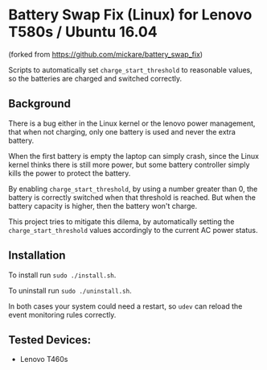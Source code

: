 # Battery Swap Fix (Linux) for Lenovo T580s / Ubuntu 16.04

(forked from https://github.com/mickare/battery_swap_fix)

Scripts to automatically set `charge_start_threshold` to reasonable values, so the batteries are charged and switched correctly.

## Background
There is a bug either in the Linux kernel or the lenovo power management, that when not charging, only one battery is used and never the extra battery. 

When the first battery is empty the laptop can simply crash, since the Linux kernel thinks there is still more power, but some battery controller simply kills the power to protect the battery.

By enabling `charge_start_threshold`, by using a number greater than 0, the battery is correctly switched when that threshold is reached. But when the battery capacity is higher, then the battery won't charge.

This project tries to mitigate this dilema, by automatically setting the `charge_start_threshold` values accordingly to the current AC power status.

## Installation

To install run `sudo ./install.sh`.

To uninstall run `sudo ./uninstall.sh`.

In both cases your system could need a restart, so `udev` can reload the event monitoring rules correctly.

## Tested Devices:
- Lenovo T460s
